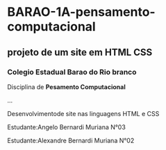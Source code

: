 # BARAO-1A-pensamento-computacional
## projeto de um site em HTML CSS

### Colegio Estadual Barao do Rio branco
Disciplina de  **Pesamento Computacional**

...

Desenvolvimentode site nas linguagens HTML e CSS

Estudante:Angelo Bernardi Muriana N°03


Estudante:Alexandre Bernardi Muriana N°02

